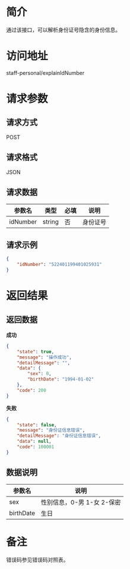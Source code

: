 # 简介
通过该接口，可以解析身份证号隐含的身份信息。

# 访问地址
staff-personal/explainIdNumber

# 请求参数

## 请求方式
POST

## 请求格式
JSON

## 请求数据
|参数名|类型|必填|说明|
|-|-|-|-|
|idNumber|string|否|身份证号|


## 请求示例
```json
{
	"idNumber": "522401199401025931"
}
```

# 返回结果
## 返回数据
**成功**
```json
{
    "state": true,
    "message": "操作成功",
    "detailMessage": "",
    "data": {
        "sex": 0,
        "birthDate": "1994-01-02"
    },
    "code": 200
}
```


**失败**

```json
{
    "state": false,
    "message": "身份证信息错误",
    "detailMessage": "身份证信息错误",
    "data": null,
    "code": 100001
}
```
## 数据说明
|参数名|说明|
|-|-|
|sex|性别信息，0-男 1-女 2-保密|
|birthDate|生日|

# 备注
错误码参见错误码对照表。